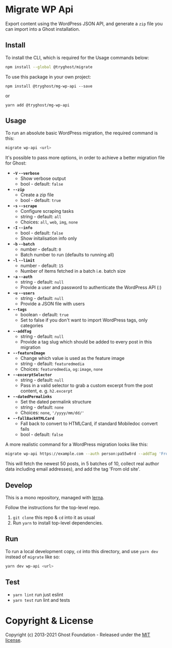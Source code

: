 # Migrate WP Api

Export content using the WordPress JSON API, and generate a `zip` file you can import into a Ghost installation.


## Install

To install the CLI, which is required for the Usage commands below:

```sh
npm install --global @tryghost/migrate
```

To use this package in your own project:

`npm install @tryghost/mg-wp-api --save`

or

`yarn add @tryghost/mg-wp-api`


## Usage

To run an absolute basic WordPress migration, the required command is this:

```sh
migrate wp-api <url>
```

It's possible to pass more options, in order to achieve a better migration file for Ghost:

- **`-V` `--verbose`** 
    - Show verbose output
    - bool - default: `false`        
- **`--zip`** 
    - Create a zip file
    - bool - default: `true`            
- **`-s` `--scrape`** 
    - Configure scraping tasks
    - string - default: `all` 
    - Choices: `all`, `web`, `img`, `none`  
- **`-I` `--info`**
    - bool - default: `false`
    - Show initalisation info only
- **`-b` `--batch`**
    - number - default: `0`
    - Batch number to run (defaults to running all)
- **`-l` `--limit`**
    - number - default: `15`
    - Number of items fetched in a batch i.e. batch size
- **`-a` `--auth`**
    - string - default: `null`
    - Provide a user and password to authenticate the WordPress API (<user>:<password>)
- **`-u` `--users`**
    - string - default: `null`
    - Provide a JSON file with users
- **`--tags`**
    - boolean - default: `true`
    - Set to false if you don't want to import WordPress tags, only categories
- **`--addTag`**
    - string - default: `null`
    - Provide a tag slug which should be added to every post in this migration
- **`--featureImage`** 
    - Change which value is used as the feature image
    - string - default: `featuredmedia` 
    - Choices: `featuredmedia`, `og:image`, `none`
- **`--excerptSelector`**
    - string - default: `null`
    - Pass in a valid selector to grab a custom excerpt from the post content, e. g. `h2.excerpt`
- **`--datedPermalinks`** 
    - Set the dated permalink structure
    - string - default: `none` 
    - Choices: `none`, `'/yyyy/mm/dd/'`  
- **`--fallBackHTMLCard`** 
    - Fall back to convert to HTMLCard, if standard Mobiledoc convert fails
    - bool - default: `false`

A more realistic command for a WordPress migration looks like this:

```sh
migrate wp-api https://example.com --auth person:pa55w0rd --addTag 'From old site' --limit 10 --batch 5
```

This will fetch the newest 50 posts, in 5 batches of 10, collect real author data including email addresses), and add the tag 'From old site'.


## Develop

This is a mono repository, managed with [lerna](https://lerna.js.org).

Follow the instructions for the top-level repo.
1. `git clone` this repo & `cd` into it as usual
2. Run `yarn` to install top-level dependencies.


## Run

To run a local development copy, `cd` into this directory, and use `yarn dev` instead of `migrate` like so:

```sh
yarn dev wp-api <url>
```


## Test

- `yarn lint` run just eslint
- `yarn test` run lint and tests


# Copyright & License

Copyright (c) 2013-2021 Ghost Foundation - Released under the [MIT license](LICENSE).
